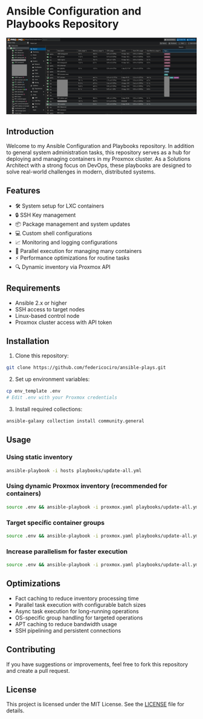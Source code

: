 # Ansible Configuration and Playbooks Repository

![Proxmox Lab](assets/pve.jpg)

## Introduction

Welcome to my Ansible Configuration and Playbooks repository. In addition to general system administration tasks, this repository serves as a hub for deploying and managing containers in my Proxmox cluster. As a Solutions Architect with a strong focus on DevOps, these playbooks are designed to solve real-world challenges in modern, distributed systems.

## Features

- 🛠 System setup for LXC containers
- 🔒 SSH Key management
- 📦 Package management and system updates
- 💻 Custom shell configurations
- 📈 Monitoring and logging configurations
- 🔄 Parallel execution for managing many containers
- ⚡ Performance optimizations for routine tasks
- 🔍 Dynamic inventory via Proxmox API

## Requirements

- Ansible 2.x or higher
- SSH access to target nodes
- Linux-based control node
- Proxmox cluster access with API token

## Installation

1. Clone this repository:

```bash
git clone https://github.com/federicociro/ansible-plays.git
```

2. Set up environment variables:

```bash
cp env_template .env
# Edit .env with your Proxmox credentials
```

3. Install required collections:

```bash
ansible-galaxy collection install community.general
```

## Usage

### Using static inventory

```bash
ansible-playbook -i hosts playbooks/update-all.yml
```

### Using dynamic Proxmox inventory (recommended for containers)

```bash
source .env && ansible-playbook -i proxmox.yaml playbooks/update-all.yml
```

### Target specific container groups

```bash
source .env && ansible-playbook -i proxmox.yaml playbooks/update-all.yml --limit 'prod'
```

### Increase parallelism for faster execution

```bash
source .env && ansible-playbook -i proxmox.yaml playbooks/update-all.yml -f 30
```

## Optimizations

- Fact caching to reduce inventory processing time
- Parallel task execution with configurable batch sizes
- Async task execution for long-running operations
- OS-specific group handling for targeted operations
- APT caching to reduce bandwidth usage
- SSH pipelining and persistent connections

## Contributing

If you have suggestions or improvements, feel free to fork this repository and create a pull request.

## License

This project is licensed under the MIT License. See the [LICENSE](LICENSE) file for details.

